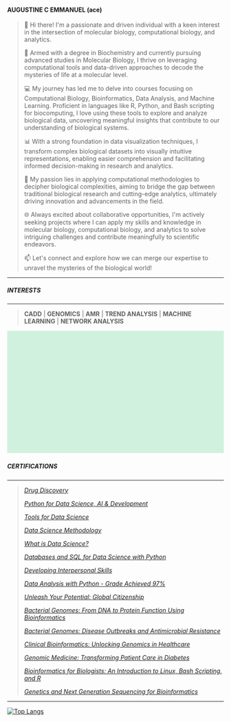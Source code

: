 #### **AUGUSTINE C EMMANUEL** (ace)

>👋 Hi there! I'm a passionate and driven individual with a keen interest in the intersection of molecular biology, computational biology, and analytics.
>
>🔬 Armed with a degree in Biochemistry and currently pursuing advanced studies in Molecular Biology, I thrive on leveraging computational tools and data-driven approaches to decode the mysteries of life at a molecular level.
>
>💻 My journey has led me to delve into courses focusing on Computational Biology, Bioinformatics, Data Analysis, and Machine Learning. Proficient in languages like R, Python, and Bash scripting for biocomputing, I love using these tools to explore and analyze biological data, uncovering meaningful insights that contribute to our understanding of biological systems.
>
>📊 With a strong foundation in data visualization techniques, I transform complex biological datasets into visually intuitive representations, enabling easier comprehension and facilitating informed decision-making in research and analytics.
>
>🧬 My passion lies in applying computational methodologies to decipher biological complexities, aiming to bridge the gap between traditional biological research and cutting-edge analytics, ultimately driving innovation and advancements in the field.
>
>🌐 Always excited about collaborative opportunities, I'm actively seeking projects where I can apply my skills and knowledge in molecular biology, computational biology, and analytics to solve intriguing challenges and contribute meaningfully to scientific endeavors.
>
>📫 Let's connect and explore how we can merge our expertise to unravel the mysteries of the biological world!
____
##### INTERESTS
---
>**CADD** | **GENOMICS** | **AMR** | **TREND ANALYSIS** | **MACHINE LEARNING** | **NETWORK ANALYSIS**

![Badges](https://github.com/ace-bio/ace-bio/blob/22ed29133a93e804d8792d8d854d6f65c22a5525/badges.gif)


##### CERTIFICATIONS
---
>*[Drug Discovery](https://coursera.org/share/b1db22751e3db6c96fab8648b7eeeeae "Completed by Emmanuel Augustine
December 13, 2022
9 hours (approximately)
Grade Achieved: 87.86%
Emmanuel Augustine's account is verified. Coursera certifies their successful completion of Drug Discovery")*
>
>*[Python for Data Science, AI & Development](https://coursera.org/share/90a4c7ec7b924dd4a7953dcec90bfcab "Completed by Emmanuel Augustine
July 10, 2023
26 hours (approximately)
Grade Achieved: 93.10%
Emmanuel Augustine's account is verified. Coursera certifies their successful completion of Python for Data Science, AI & Development")*
>
>*[Tools for Data Science](https://coursera.org/share/638310d42f2c2b37470178cef7e4bf09 "Completed by Emmanuel Augustine
June 30, 2023
17 hours (approximately)
Grade Achieved: 92%
Emmanuel Augustine's account is verified. Coursera certifies their successful completion of Tools for Data Science")*
>
>*[Data Science Methodology](https://coursera.org/share/fab4bd792e4f7e9f7a70e02166371634)*
>
>*[What is Data Science?](https://coursera.org/share/51c6f2ae2e24b10e4248ca024e9c54f7)*
>
>*[Databases and SQL for Data Science with Python](https://coursera.org/share/8f7edbd36d8f8ec4164674d333404271)*
>
>*[Developing Interpersonal Skills](https://coursera.org/share/f8fc2a323fe802a02bea49156d32544d)*
>
>*[Data Analysis with Python - Grade Achieved 97%](https://coursera.org/share/52dee4d718c616d8a14144482b81087b "Develop Python code for cleaning and preparing data for analysis - including handling missing values, formatting, normalizing, and binning data. Perform exploratory data analysis and apply analytical techniques to real-word datasets using libraries such as Pandas, Numpy and Scipy. Manipulate data using dataframes, summarize data, understand data distribution, perform correlation and create data pipelines. Build and evaluate regression models using machine learning scikit-learn library and use them for prediction and decision making")*
>
>*[Unleash Your Potential: Global Citizenship](https://www.futurelearn.com/certificates/vfei7zr "This online course explored the challenge in being a global citizen. Illustrated by ideas chosen by academics from across all disciplines, the course explored concepts such as what it means to be a citizen, the challenges of societies, the implications for health, technology and climate and the responsibilities of communities.")*
>
>*[Bacterial Genomes: From DNA to Protein Function Using Bioinformatics](https://www.futurelearn.com/certificates/7lynvxg "This online course covered the fundamentals of microbial bioinformatics: introduced learners to DNA and protein sequences and how to represent them for use in bioinformatics analysis; completed similarity searches and used similarities to explore potential functions of a previously unknown sequence; used protein databases to find conserved protein domains within a protein sequence - a key step in investigating potential protein function and in studying the determinants of virulence in microbes.")*
>
>*[Bacterial Genomes: Disease Outbreaks and Antimicrobial Resistance](https://www.futurelearn.com/certificates/r15qhwo "The course covered bacterial genomes and pathogenic bacteria, genome sequencing technology, genomic epidemiology, disease outbreaks, and antimicrobial resistance. The course focused on how bacteria evolve to become effective pathogens and how genome sequencing and signatures of evolution are used: to identify and track the spread of pathogenic and drug resistant bacteria in communities and between countries, and in the prevention of antimicrobial resistance.")*
>
>*[Clinical Bioinformatics: Unlocking Genomics in Healthcare](https://www.futurelearn.com/certificates/0fd5bo9 "This course illustrated how the discipline of Clinical Bioinformatics acts as an important bridge between the cutting edge science and the delivery of genomic medicine in clinical practice. The content focused on understanding the role of a Clinical Bioinformatician and their specific skills and expertise in Next Generation Sequencing techniques and data analysis. It explored the data controls, standards and ethical considerations required to ensure a robust and reliable bioinformatics")*
>
>*[Genomic Medicine: Transforming Patient Care in Diabetes](https://www.futurelearn.com/certificates/6a6xl8l "This course explored the value of understanding the underlying pathological mechanism of a disease, to enable progression from genomic testing to improvements in clinical care; different modes of inheritance for diabetes, the molecular basis of these inheritance patterns, and how this relates to risk; the process of discovering novel genetic mutations in the genome; the pattern of inheritance, to design a strategy for gene discovery, through to laboratory techniques used for genomic sequencing.")*
>
>*[Bioinformatics for Biologists: An Introduction to Linux, Bash Scripting, and R](https://www.futurelearn.com/certificates/0yio41f "This course covered: main characteristics of Linux and its use in biology, the structure of the Linux file system and use of Linux commands to navigate it, Linux commands to manipulate and interrogate biological data files, writing and executing simple shell scripts in order to automate processing of data and preparation of biological data files for exporting into other environments such as R for analysis and visualisation.")*
>
>*[Genetics and Next Generation Sequencing for Bioinformatics](http://ude.my/UC-612e4882-987f-4b94-908c-1a51852e8345)*

---

[![Top Langs](https://github-readme-stats.vercel.app/api/top-langs/?username=ace-bio)](https://github.com/ace-bio/github-readme-stats)

<!---
ace-bio/ace-bio is a ✨ special ✨ repository because its `README.md` (this file) appears on your GitHub profile.
You can click the Preview link to take a look at your changes.
--->
